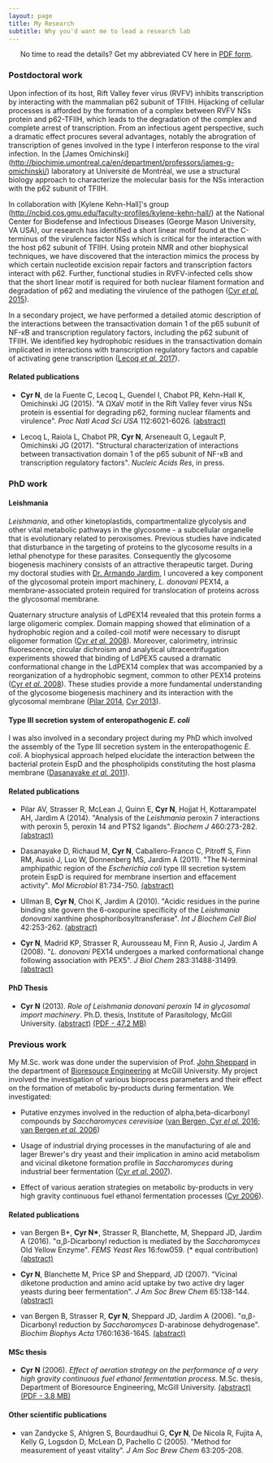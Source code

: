 ```yaml
---
layout: page
title: My Research
subtitle: Why you'd want me to lead a research lab
---
```


<p style="text-align: center;">No time to read the details? Get my abbreviated CV here in <a href="/pdf/NormandCyrCV.pdf">PDF form</a>.</p>

### Postdoctoral work

Upon infection of its host, Rift Valley fever virus (RVFV) inhibits transcription by interacting with the mammalian p62 subunit of TFIIH. Hijacking of cellular processes is afforded by the formation of a complex between RVFV NSs protein and p62-TFIIH, which leads to the degradation of the complex and complete arrest of transcription. From an infectious agent perspective, such a dramatic effect procures several advantages, notably the abrogration of transcription of genes involved in the type I interferon response to the viral infection. In the [James Omichinski] (http://biochimie.umontreal.ca/en/department/professors/james-g-omichinski/) laboratory at Université de Montréal, we use a structural biology approach to characterize the molecular basis for the NSs interaction with the p62 subunit of TFIIH.

In collaboration with [Kylene Kehn-Hall]'s group (http://ncbid.cos.gmu.edu/faculty-profiles/kylene-kehn-hall/) at the National Center for Biodefense and Infectious Diseases (George Mason University, VA USA), our research has identified a short linear motif found at the C-terminus of the virulence factor NSs which is critical for the interaction with the host p62 subunit of TFIIH. Using protein NMR and other biophysical techniques, we have discovered that the interaction mimics the process by which certain nucleotide excision repair factors and transcription factors interact with p62. Further, functional studies in RVFV-infected cells show that the short linear motif is required for both nuclear filament formation and degradation of p62 and mediating the virulence of the pathogen ([Cyr *et al.* 2015](#postdocpub)).

In a secondary project, we have performed a detailed atomic description of the interactions between the transactivation domain 1 of the p65 subunit of NF-κB and transcription regulatory factors, including the p62 subunit of TFIIH. We identified key hydrophobic residues in the transactivation domain implicated in interactions with transcription regulatory factors and capable of activating gene transcription ([Lecoq *et al.* 2017](#postdocpub)).

<a name="postdocpub"></a>

#### Related publications

- **Cyr N**, de la Fuente C, Lecoq L, Guendel I, Chabot PR, Kehn-Hall K, Omichinski JG (2015). "A ΩXaV motif in the Rift Valley fever virus NSs protein is essential for degrading p62, forming nuclear filaments and virulence". *Proc Natl Acad Sci USA* 112:6021-6026. [(abstract)](https://www.ncbi.nlm.nih.gov/pubmed/25918396)

- Lecoq L, Raiola L, Chabot PR, **Cyr N**, Arseneault G, Legault P, Omichinski JG (2017). "Structural
characterization of interactions between transactivation domain 1 of the p65 subunit of NF-κB and
transcription regulatory factors". *Nucleic Acids Res*, in press.

### PhD work

#### Leishmania

*Leishmania*, and other kinetoplastids, compartmentalize glycolysis and other vital metabolic pathways in the glycosome - a subcellular organelle that is evolutionary related to peroxisomes.  Previous studies have indicated that disturbance in the targeting of proteins to the glycosome results in a lethal phenotype for these parasites. Consequently the glycosome biogenesis machinery consists of an attractive therapeutic target. During my doctoral studies with [Dr. Armando Jardim](https://www.mcgill.ca/parasitology/faculty/jardim), I uncovered a key component of the glycosomal protein import machinery, *L. donovani* PEX14, a membrane-associated protein required for translocation of proteins across the glycosomal membrane.

Quaternary structure analysis of LdPEX14 revealed that this protein forms a large oligomeric complex. Domain mapping showed that elimination of a hydrophobic region and a coiled-coil motif were necessary to disrupt oligomer formation ([Cyr *et al.* 2008](#phdpub)).  Moreover, calorimetry, intrinsic fluorescence, circular dichroism and analytical ultracentrifugation experiments showed that binding of LdPEX5 caused a dramatic conformational change in the LdPEX14 complex that was accompanied by a reorganization of a hydrophobic segment, common to other PEX14 proteins ([Cyr *et al.* 2008](#phdpub)). These studies provide a more fundamental understanding of the glycosome biogenesis machinery and its interaction with the glycosomal membrane ([Pilar 2014](#phdpub), [Cyr 2013](#phdthesispub)).  

#### Type III secretion system of enteropathogenic *E. coli*

I was also involved in a secondary project during my PhD which involved the assembly of the Type III secretion system in the enteropathogenic *E. coli*. A biophysical approach helped elucidate the interaction between the bacterial protein EspD and the phospholipids constituting the host plasma membrane ([Dasanayake *et al.* 2011](#phdpub)).

<a name="phdpub"></a>

#### Related publications

- Pilar AV, Strasser R, McLean J, Quinn E, **Cyr N**, Hojjat H, Kottarampatel AH, Jardim A (2014). "Analysis of the *Leishmania* peroxin 7 interactions with peroxin 5, peroxin 14 and PTS2 ligands". *Biochem J* 460:273-282. [(abstract)](https://www.ncbi.nlm.nih.gov/pubmed/24635481)

- Dasanayake D, Richaud M, **Cyr N**, Caballero-Franco C, Pitroff S, Finn RM, Ausió J, Luo W, Donnenberg MS, Jardim A (2011). "The N-terminal amphipathic region of the *Escherichia coli* type III secretion system protein EspD is required for membrane insertion and effacement activity". *Mol Microbiol* 81:734-750. [(abstract)](http://www.ncbi.nlm.nih.gov/pubmed/21651628)

- Ullman B, **Cyr N**, Choi K, Jardim A (2010). "Acidic residues in the purine binding site govern the 6-oxopurine specificity of the *Leishmania donovani* xanthine phosphoribosyltransferase". *Int J Biochem Cell Biol* 42:253-262. [(abstract)](http://www.ncbi.nlm.nih.gov/pubmed/19861168)

- **Cyr N**, Madrid KP, Strasser R, Aurousseau M, Finn R, Ausio J, Jardim A (2008). "*L. donovani* PEX14 undergoes a marked conformational change following association with PEX5". *J Biol Chem* 283:31488-31499. [(abstract)](http://www.ncbi.nlm.nih.gov/pubmed/18718908)

<a name="phdthesispub"></a>

#### PhD Thesis

- **Cyr N** (2013). *Role of Leishmania donovani peroxin 14 in glycosomal import machinery*. Ph.D. thesis, Institute of Parasitology, McGill University. [(abstract)](http://digitool.library.mcgill.ca/R/F4YENNG1XGG4BUREAC9AYNE7TNXKVX33DJKJDUV9UD3MT9QL77-00134?func=dbin-jump-full&silo_library=GEN01&object_id=114123) [(PDF - 47.2 MB)](/pdf/CyrN_PhDThesis.pdf)

### Previous work

My M.Sc. work was done under the supervision of Prof. [John Sheppard](https://fbns.ncsu.edu/faculty-directory/john-sheppard/) in the department of [Bioresouce Engineering](http://www.mcgill.ca/bioeng/home) at McGill University. My project involved the investigation of various bioprocess parameters and their effect on the formation of metabolic by-products during fermentation. We investigated:

- Putative enzymes involved in the reduction of alpha,beta-dicarbonyl compounds by *Saccharomyces cerevisiae* ([van Bergen, Cyr *el al.* 2016](#mscpub); [van Bergen *et al.* 2006](#mscpub))

- Usage of industrial drying processes in the manufacturing of ale and lager Brewer's dry yeast and their implication in amino acid metabolism and vicinal diketone formation profile in *Saccharomyces* during industrial beer fermentation ([Cyr *et al.* 2007](#mscpub)).

- Effect of various aeration strategies on metabolic by-products in very high gravity continuous fuel ethanol fermentation processes ([Cyr 2006](#mscthesispub)).

<a name="mscpub"></a>

#### Related publications

- van Bergen B*, **Cyr N\***, Strasser R, Blanchette, M, Sheppard JD, Jardim A (2016). "α,β-Dicarbonyl reduction is mediated by the *Saccharomyces* Old Yellow Enzyme". *FEMS Yeast Res* 16:fow059. (* equal contribution) [(abstract)](https://www.ncbi.nlm.nih.gov/pubmed/27400981)

- **Cyr N**, Blanchette M, Price SP and Sheppard, JD (2007). "Vicinal diketone production and amino acid uptake by two active dry lager yeasts during beer fermentation". *J Am Soc Brew Chem* 65:138-144. [(abstract)](http://dx.doi.org/10.1094/ASBCJ-2007-0515-01)

- van Bergen B, Strasser R, **Cyr N**, Sheppard JD, Jardim A (2006). "α,β-Dicarbonyl reduction by *Saccharomyces* D-arabinose dehydrogenase". *Biochim Biophys Acta* 1760:1636-1645. [(abstract)](http://www.ncbi.nlm.nih.gov/pubmed/17030441)

<a name="mscthesispub"></a>

#### MSc thesis

- **Cyr N** (2006). *Effect of aeration strategy on the performance of a very high gravity continuous fuel ethanol fermentation process.* M.Sc. thesis, Department of Bioresource Engineering, McGill University. [(abstract)](http://digitool.library.mcgill.ca/R/F4YENNG1XGG4BUREAC9AYNE7TNXKVX33DJKJDUV9UD3MT9QL77-02090?func=dbin-jump-full&silo_library=GEN01&object_id=100789) [(PDF - 3.8 MB)](/pdf/CyrN_MScThesis.pdf)

#### Other scientific publications

- van Zandycke S, Ahlgren S, Bourdaudhui G, **Cyr N**, De Nicola R, Fujita A, Kelly G, Logsdon D, McLean D, Pachello C (2005). "Method for measurement of yeast vitality". *J Am Soc Brew Chem* 63:205-208.
